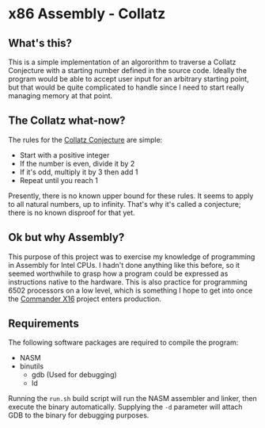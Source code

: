
# x86 Assembly - Collatz

## What's this?
This is a simple implementation of an algororithm to traverse a Collatz Conjecture with a starting number defined in the source code. Ideally the program would be able to accept user input for an arbitrary starting point, but that would be quite complicated to handle since I need to start really managing memory at that point.

## The Collatz what-now?
The rules for the [Collatz Conjecture](https://en.wikipedia.org/wiki/Collatz_conjecture) are simple:

* Start with a positive integer
* If the number is even, divide it by 2
* If it's odd, multiply it by 3 then add 1
* Repeat until you reach 1

Presently, there is no known upper bound for these rules. It seems to apply to all natural numbers, up to infinity. That's why it's called a conjecture; there is no known disproof for that yet.

## Ok but why Assembly?
This purpose of this project was to exercise my knowledge of programming in Assembly for Intel CPUs. I hadn't done anything like this before, so it seemed worthwhile to grasp how a program could be expressed as instructions native to the hardware.
This is also practice for programming 6502 processors on a low level, which is something I hope to get into once the [Commander X16](www.commanderx16.com) project enters production.

## Requirements
The following software packages are required to compile the program:

* NASM
* binutils
  * gdb (Used for debugging)
  * ld

Running the `run.sh` build script will run the NASM assembler and linker, then execute the binary automatically.
Supplying the `-d` parameter will attach GDB to the binary for debugging purposes.
